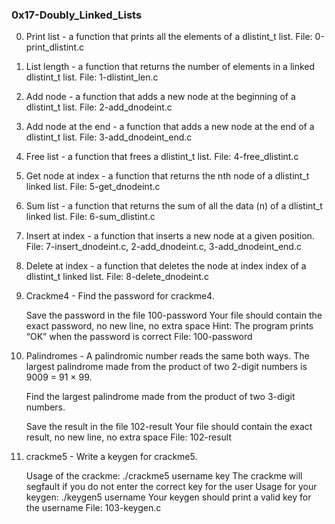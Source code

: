 ### 0x17-Doubly_Linked_Lists ###
0. Print list - a function that prints all the elements of a dlistint_t list.
   File: 0-print_dlistint.c
1. List length - a function that returns the number of elements in a
   linked dlistint_t list.
   File: 1-dlistint_len.c
2. Add node - a function that adds a new node at the beginning
   of a dlistint_t list.
   File: 2-add_dnodeint.c
3. Add node at the end - a function that adds a new node at the
   end of a dlistint_t list.
   File: 3-add_dnodeint_end.c
4. Free list - a function that frees a dlistint_t list.
   File: 4-free_dlistint.c
5. Get node at index - a function that returns the nth node
   of a dlistint_t linked list.
   File: 5-get_dnodeint.c
6. Sum list - a function that returns the sum of all the data (n)
   of a dlistint_t linked list.
   File: 6-sum_dlistint.c
7. Insert at index - a function that inserts a new node at a given position.
   File: 7-insert_dnodeint.c, 2-add_dnodeint.c, 3-add_dnodeint_end.c
8. Delete at index - a function that deletes the node at index
   index of a dlistint_t linked list.
   File: 8-delete_dnodeint.c

9. Crackme4 - Find the password for crackme4.

    Save the password in the file 100-password
    Your file should contain the exact password, no new line, no extra space
    Hint: The program prints “OK” when the password is correct
    File: 100-password
10. Palindromes - A palindromic number reads the same both ways.
    The largest palindrome made from the product of two 2-digit numbers
    is 9009 = 91 × 99.

    Find the largest palindrome made from the product of two 3-digit numbers.

    Save the result in the file 102-result
    Your file should contain the exact result, no new line, no extra space
    File: 102-result
    

11. crackme5 - Write a keygen for crackme5.

    Usage of the crackme: ./crackme5 username key
    The crackme will segfault if you do not enter the correct key for the user
    Usage for your keygen: ./keygen5 username
    Your keygen should print a valid key for the username
    File: 103-keygen.c


